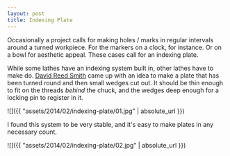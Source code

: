 ```yaml
---
layout: post
title: Indexing Plate
---
```

Occasionally a project calls for making holes / marks in regular intervals
around a turned workpiece. For the markers on a clock, for instance. Or on a
bowl for aesthetic appeal. These cases call for an indexing plate.

While some lathes have an indexing system built in, other lathes have to make
do. [David Reed Smith](http://www.davidreedsmith.com/Articles/Indexing/indexing.htm)
came up with an idea to make a plate that has been turned round and then small
wedges cut out. It should be thin enough to fit on the threads _behind_ the
chuck, and the wedges deep enough for a locking pin to register in it.

![]({{ "assets/2014/02/indexing-plate/01.jpg" | absolute_url }})

I found this system to be very stable, and it's easy to make plates in any
necessary count.

![]({{ "assets/2014/02/indexing-plate/02.jpg" | absolute_url }})
